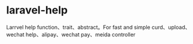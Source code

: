 # laravel-help
Larrvel help function、trait、abstract。For fast and simple curd、upload、wechat help、alipay、wechat pay、meida controller
